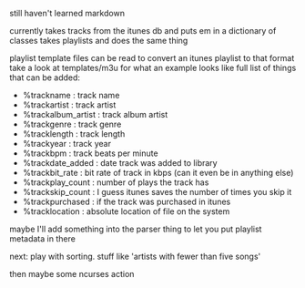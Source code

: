 still haven't learned markdown

currently takes tracks from the itunes db and puts em in a dictionary of classes
takes playlists and does the same thing

playlist template files can be read to convert an itunes playlist to that format
take a look at templates/m3u for what an example looks like
full list of things that can be added:
- %trackname : track name
- %trackartist : track artist
- %trackalbum\_artist : track album artist
- %trackgenre : track genre
- %tracklength : track length
- %trackyear : track year
- %trackbpm : track beats per minute
- %trackdate\_added : date track was added to library
- %trackbit\_rate : bit rate of track in kbps (can it even be in anything else)
- %trackplay\_count : number of plays the track has
- %trackskip\_count : I guess itunes saves the number of times you skip it
- %trackpurchased : if the track was purchased in itunes
- %tracklocation : absolute location of file on the system

maybe I'll add something into the parser thing to let you put playlist metadata in there

next: play with sorting. stuff like 'artists with fewer than five songs'

then maybe some ncurses action

